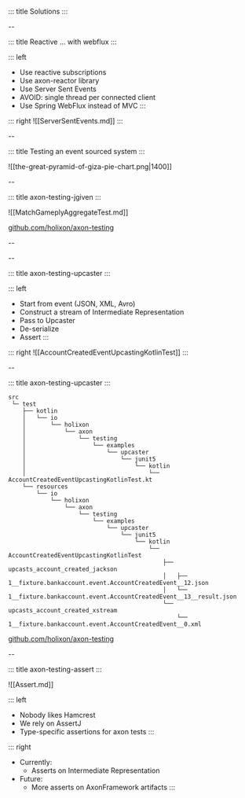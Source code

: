 <!-- slide template="[[tpl-intermediate]]" bg="[[bg-ranked.png]]"-->

::: title
Solutions
:::

--
<!-- slide template="[[tpl-col-1-2]]" -->

::: title
Reactive ... with webflux
:::

::: left
* Use reactive subscriptions
* Use axon-reactor library
* Use Server Sent Events
* AVOID: single thread per connected client
* Use Spring WebFlux instead of MVC
:::

::: right
<grid drag="100 100" drop="0 0" align="topleft">
![[ServerSentEvents.md]]
</grid>
:::

--
<!-- slide template="[[tpl-col-1-center]]" -->

::: title
Testing an event sourced system
:::

![[the-great-pyramid-of-giza-pie-chart.png|1400]]

--
<!-- slide template="[[tpl-col-1-center]]" -->

::: title
axon-testing-jgiven
:::

![[MatchGameplyAggregateTest.md]]

[github.com/holixon/axon-testing](https://github.com/holixon/axon-testing)

--
<!-- slide data-background-iframe="2023-09_axoniq-conf/code/jgiven-html/index.html"  data-background-interactive -->

--
<!-- slide template="[[tpl-col-1-2]]" -->

::: title
axon-testing-upcaster
:::

::: left
* Start from event (JSON, XML, Avro)
* Construct a stream of Intermediate Representation
* Pass to Upcaster
* De-serialize
* Assert 
:::

::: right
<grid drag="100 100" drop="0 0" align="topleft">
![[AccountCreatedEventUpcastingKotlinTest]]
</grid>
:::

--
<!-- slide template="[[tpl-col-1-center]]" -->

::: title
axon-testing-upcaster
:::

``` [9-12, 19-25]
src
 └─ test
    ├── kotlin
    │   └── io
    │       └── holixon
    │           └── axon
    │               └── testing
    │                   └── examples
    │                       └── upcaster
    │                           └── junit5
    │                               └── kotlin
    │                                   └── AccountCreatedEventUpcastingKotlinTest.kt
    └── resources
        └── io
            └── holixon
                └── axon
                    └── testing
                        └── examples
                            └── upcaster
                                └── junit5
                                    └── kotlin
                                        └── AccountCreatedEventUpcastingKotlinTest
                                            ├── upcasts_account_created_jackson
                                            │   ├── 1__fixture.bankaccount.event.AccountCreatedEvent__12.json
                                            │   └── 1__fixture.bankaccount.event.AccountCreatedEvent__13__result.json
                                            └── upcasts_account_created_xstream
                                                └── 1__fixture.bankaccount.event.AccountCreatedEvent__0.xml
```

[github.com/holixon/axon-testing](https://github.com/holixon/axon-testing)

--
<!-- slide template="[[tpl-title-col-1-1-footer]]" -->

::: title
axon-testing-assert
:::


![[Assert.md]]

::: left
* Nobody likes Hamcrest
* We rely on AssertJ
* Type-specific assertions for axon tests
:::

::: right
* Currently:
	* Asserts on Intermediate Representation
* Future:
	* More asserts on AxonFramework artifacts
:::
